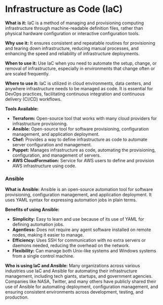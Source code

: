 # Infrastructure as Code (IaC)

**What is it:** IaC is a method of managing and provisioning computing infrastructure through machine-readable definition files, rather than physical hardware configuration or interactive configuration tools.

**Why use it:** It ensures consistent and repeatable routines for provisioning and tearing down infrastructure, reducing manual processes, and enhancing the speed and reliability of infrastructure deployments.

**When to use it:** Use IaC when you need to automate the setup, change, or removal of infrastructure, especially in environments that change often or are scaled frequently.

**Where to use it:** IaC is utilized in cloud environments, data centers, and anywhere infrastructure needs to be managed as code. It is essential for DevOps practices, facilitating continuous integration and continuous delivery (CI/CD) workflows.

**Tools Available:**

-   **Terraform:** Open-source tool that works with many cloud providers for infrastructure provisioning.
-   **Ansible:** Open-source tool for software provisioning, configuration management, and application deployment.
-   **Chef:** Provides a way to define infrastructure as code to automate server configuration and management.
-   **Puppet:** Manages infrastructure as code, automating the provisioning, configuration, and management of servers.
-   **AWS CloudFormation:** Service for AWS users to define and provision AWS infrastructure using code.

### Ansible

**What is Ansible:** Ansible is an open-source automation tool for software provisioning, configuration management, and application deployment. It uses YAML syntax for expressing automation jobs in plain terms.

**Benefits of using Ansible:**

-   **Simplicity:** Easy to learn and use because of its use of YAML for defining automation jobs.
-   **Agentless:** Does not require any agent software installed on remote nodes, making it easier to manage.
-   **Efficiency:** Uses SSH for communication with no extra servers or daemons needed, reducing the overhead on the network.
-   **Flexibility:** Can manage both Unix-like systems and Windows systems from a single control machine.

**Who is using IaC and Ansible:**
Many organizations across various industries use IaC and Ansible for automating their infrastructure management, including tech giants, startups, and government agencies. Companies like NASA, Twitter, and many others have publicly shared their use of Ansible for automating deployment, configuration management, and ensuring consistent environments across development, testing, and production.
